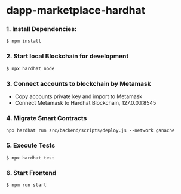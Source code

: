# dapp-marketplace-hardhat

### 1. Install Dependencies:
`$ npm install`
### 2. Start local Blockchain for development
`$ npx hardhat node`

### 3. Connect accounts to blockchain by Metamask
- Copy accounts private key and import to Metamask
- Connect Metamask to Hardhat Blockchain, 127.0.0.1:8545

### 4. Migrate Smart Contracts
`npx hardhat run src/backend/scripts/deploy.js --network ganache`

### 5. Execute Tests
`$ npx hardhat test`

### 6. Start Frontend
`$ npm run start`